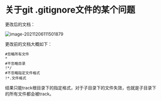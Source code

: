 # 关于git .gitignore文件的某个问题

更改后的文档：

![image-20211206111501879](C:\Users\mmw\AppData\Roaming\Typora\typora-user-images\image-20211206111501879.png)

更改前的文档大概如下：

```
#忽略所有文件
*
#不忽略目录
!*/
#不忽略指定文件格式
!*.文件格式
```

结果只能track根目录下的指定格式，对于子目录下的文件失效，也就是子目录下的所有文件都会被track。



